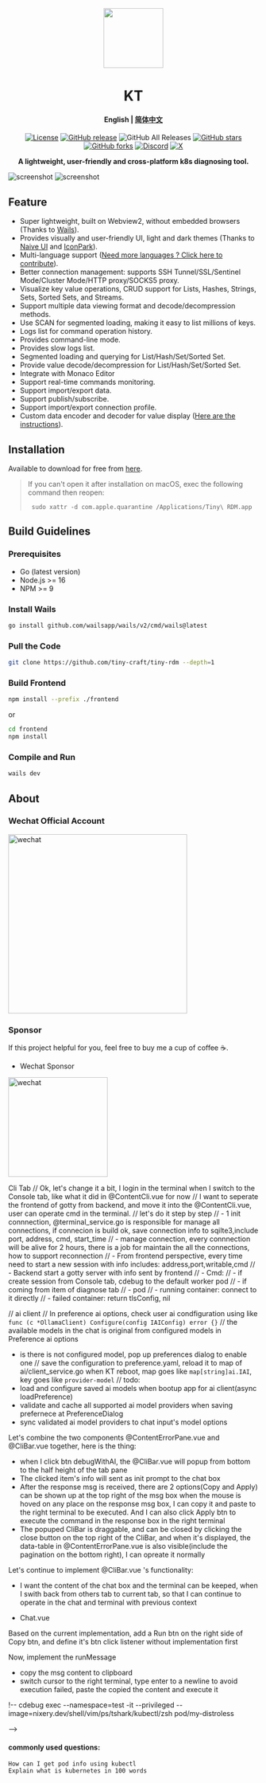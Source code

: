 <div align="center">
<a href="https://github.com/tiny-craft/tiny-rdm/"><img src="build/appicon.png" width="120"/></a>
</div>
<h1 align="center">KT</h1>
<h4 align="center"><strong>English</strong> | <a href="https://github.com/tiny-craft/tiny-rdm/blob/main/README_zh.md">
简体中文</a></h4>
<div align="center">

[![License](https://img.shields.io/github/license/tiny-craft/tiny-rdm)](https://github.com/tiny-craft/tiny-rdm/blob/main/LICENSE)
[![GitHub release](https://img.shields.io/github/release/tiny-craft/tiny-rdm)](https://github.com/tiny-craft/tiny-rdm/releases)
![GitHub All Releases](https://img.shields.io/github/downloads/tiny-craft/tiny-rdm/total)
[![GitHub stars](https://img.shields.io/github/stars/tiny-craft/tiny-rdm)](https://github.com/tiny-craft/tiny-rdm/stargazers)
[![GitHub forks](https://img.shields.io/github/forks/tiny-craft/tiny-rdm)](https://github.com/tiny-craft/tiny-rdm/fork)
[![Discord](https://img.shields.io/discord/1170373259133456434?label=Discord&color=5865F2)](https://discord.gg/VTFbBMGjWh)
[![X](https://img.shields.io/badge/Twitter-black?logo=x&logoColor=white)](https://twitter.com/Lykin53448)

<strong>A lightweight, user-friendly and cross-platform k8s diagnosing tool.</strong>

</div>

<picture>
 <source media="(prefers-color-scheme: dark)" srcset="screenshots/dark_en.png">
 <source media="(prefers-color-scheme: light)" srcset="screenshots/light_en.png">
 <img alt="screenshot" src="screenshots/dark_en.png">
</picture>

<picture>
 <source media="(prefers-color-scheme: dark)" srcset="screenshots/dark_en2.png">
 <source media="(prefers-color-scheme: light)" srcset="screenshots/light_en2.png">
 <img alt="screenshot" src="screenshots/dark_en2.png">
</picture>

## Feature

- Super lightweight, built on Webview2, without embedded browsers (Thanks
  to [Wails](https://github.com/wailsapp/wails)).
- Provides visually and user-friendly UI, light and dark themes (Thanks to [Naive UI](https://github.com/tusen-ai/naive-ui)
  and [IconPark](https://iconpark.oceanengine.com)).
- Multi-language support ([Need more languages ? Click here to contribute](.github/CONTRIBUTING.md)).
- Better connection management: supports SSH Tunnel/SSL/Sentinel Mode/Cluster Mode/HTTP proxy/SOCKS5 proxy.
- Visualize key value operations, CRUD support for Lists, Hashes, Strings, Sets, Sorted Sets, and Streams.
- Support multiple data viewing format and decode/decompression methods.
- Use SCAN for segmented loading, making it easy to list millions of keys.
- Logs list for command operation history.
- Provides command-line mode.
- Provides slow logs list.
- Segmented loading and querying for List/Hash/Set/Sorted Set.
- Provide value decode/decompression for List/Hash/Set/Sorted Set.
- Integrate with Monaco Editor
- Support real-time commands monitoring.
- Support import/export data.
- Support publish/subscribe.
- Support import/export connection profile.
- Custom data encoder and decoder for value display ([Here are the instructions](https://redis.tinycraft.cc/guide/custom-decoder/)).

## Installation

Available to download for free from [here](https://github.com/tiny-craft/tiny-rdm/releases).

> If you can't open it after installation on macOS, exec the following command then reopen:
>
> ```shell
>  sudo xattr -d com.apple.quarantine /Applications/Tiny\ RDM.app
> ```

## Build Guidelines

### Prerequisites

- Go (latest version)
- Node.js >= 16
- NPM >= 9

### Install Wails

```bash
go install github.com/wailsapp/wails/v2/cmd/wails@latest
```

### Pull the Code

```bash
git clone https://github.com/tiny-craft/tiny-rdm --depth=1
```

### Build Frontend

```bash
npm install --prefix ./frontend
```

or

```bash
cd frontend
npm install
```

### Compile and Run

```bash
wails dev
```

## About

### Wechat Official Account

<img src="docs/images/wechat_official.png" alt="wechat" width="360" />

### Sponsor

If this project helpful for you, feel free to buy me a cup of coffee ☕️.

- Wechat Sponsor

<img src="docs/images/wechat_sponsor.jpg" alt="wechat" width="200" />

Cli Tab
// Ok, let's change it a bit, I login in the terminal when I switch to the Console tab, like what it did in @ContentCli.vue for now
// I want to seperate the frontend of gotty from backend, and move it into the @ContentCli.vue, user can operate cmd in the terminal.
// let's do it step by step
// - 1 init connnection, @terminal_service.go is responsible for manage all connections, if connecion is build ok, save connection info to sqilte3,include port, address, cmd, start_time
// - manage connection, every connnection will be alive for 2 hours, there is a job for maintain the all the connections, how to support reconnection
// - From frontend perspective, every time need to start a new session with info includes: address,port,writable,cmd
// - Backend start a gotty server with info sent by frontend
// - Cmd:
// - if create session from Console tab, cdebug to the default worker pod
// - if coming from item of diagnose tab
// - pod
// - running container: connect to it directly
// - failed container: return tlsConfig, nil

// ai client
// In preference ai options, check user ai condfiguration using like `func (c *OllamaClient) Configure(config IAIConfig) error {}`
// the available models in the chat is original from configured models in Preference ai options

- is there is not configured model, pop up preferences dialog to enable one
// save the configuration to preference.yaml, reload it to map of ai/client_service.go when KT reboot, map goes like `map[string]ai.IAI`, key goes like `provider-model`
//
todo:
- load and configure saved ai models when bootup app for ai client(async loadPreference)
- validate and cache all supported ai model providers when saving prefernece at PreferenceDialog
- sync validated ai model providers to chat input's model options


Let's combine the two components @ContentErrorPane.vue and @CliBar.vue together, here is the thing:
- when I click btn debugWithAI, the @CliBar.vue will popup from bottom to the half height of the tab pane
- The clicked item's info will sent as  init prompt to the chat box
- After the response msg is received, there are 2 options(Copy and Apply) can be shown up at the top right of the msg box when the mouse is hoved on any place on the response msg box, I can copy it and paste to the right terminal to be executed. And I can also click Apply btn to execute the command in the response box in the right terminal
- The popuped CliBar is draggable, and can be closed by clicking the close button on the top right of the CliBar, and when it's displayed, the data-table in @ContentErrorPane.vue is also visible(include the pagination on the bottom right), I can opreate it normally

Let's continue to implement @CliBar.vue 's functionality:
- I want the content of the chat box and the terminal can be keeped, when I swith back from others tab to current tab, so that I can continue to operate in the chat and terminal with previous context


- Chat.vue

Based on the  current implementation, add a Run btn on the right side of Copy btn, and define it's btn click listener without implementation first

Now, implement the runMessage
- copy the msg content to clipboard
- switch cursor to the right terminal, type enter to a newline to avoid execution failed, paste the copied the content and execute it

!-- 
cdebug exec --namespace=test -it --privileged --image=nixery.dev/shell/vim/ps/tshark/kubectl/zsh pod/my-distroless

-->

#### commonly used questions:
```
How can I get pod info using kubectl
Explain what is kubernetes in 100 words

```
